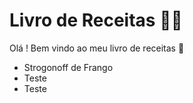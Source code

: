 # Livro de Receitas :man_cook:

Olá ! Bem vindo ao meu livro de receitas :wave:

- Strogonoff de Frango
- Teste
- Teste
